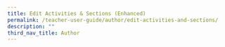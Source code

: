 ```yaml
---
title: Edit Activities & Sections (Enhanced)
permalink: /teacher-user-guide/author/edit-activities-and-sections/
description: ""
third_nav_title: Author
---
```

